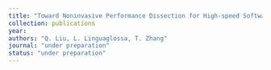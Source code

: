 ```yaml
---
title: "Toward Noninvasive Performance Dissection for High-speed Software Data Plane"
collection: publications
year: 
authors: "Q. Liu, L. Linguaglossa, T. Zhang"
journal: "under preparation"
status: "under preparation"
---
```

